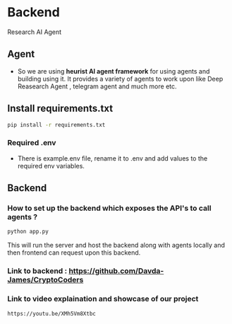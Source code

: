 
#  Backend
Research AI Agent

## Agent
-   So we are using **heurist AI agent framework** for using agents and building using it. It provides a variety of agents to work upon like Deep Reasearch Agent , telegram agent and much more etc.

## Install requirements.txt
```bash
pip install -r requirements.txt
```

### Required .env
-   There is example.env file, rename it to .env and add values to the required env variables.

## Backend 

### How to set up the backend which exposes the API's to call agents ?
```bash
python app.py
```

This will run the server and host the backend along with agents locally and then frontend can request upon this backend.


### Link to backend : https://github.com/Davda-James/CryptoCoders

### Link to video explaination and showcase of our project
``` bash
https://youtu.be/XMh5Vm8Xtbc
```
